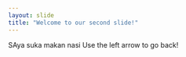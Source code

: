 ```yaml
---
layout: slide
title: "Welcome to our second slide!"
---
```

SAya suka makan nasi
Use the left arrow to go back!
